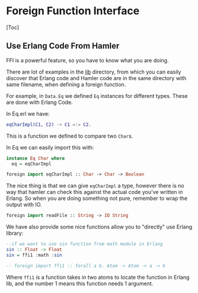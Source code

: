 # Foreign Function Interface

[Toc]

## Use Erlang Code From Hamler

FFI is a powerful feature, so you have to know what you are doing.

There are lot of examples in the [lib](https://github.com/hamler-lang/hamler/tree/master/lib) directory, from which you can easily discover that Erlang code and Hamler code are in the same directory with same filename, when defining a foreign function.

For example, in `Data.Eq` we defined `Eq` instances for different types. These are done with Erlang Code.

In Eq.erl we have:

```erlang
eqCharImpl(C1, C2) -> C1 =:= C2.
```

This is a function we defined to compare two `Char`s.

In Eq we can easily import this with:

```haskell
instance Eq Char where
  eq = eqCharImpl

foreign import eqCharImpl :: Char -> Char -> Boolean
```

The nice thing is that we can give `eqCharImpl` a type, however there is no way that hamler can check this against the actual code you've written in Erlang. So when you are doing something not pure, remember to wrap the output with IO.

```haskell
foreign import readFile :: String -> IO String
```

We have also provide some nice functions allow you to "directly" use Erlang library:

```haskell
--if we want to use sin function from math module in Erlang
sin :: Float -> Float
sin = ffi1 :math :sin

-- foreign import ffi1 :: forall a b. Atom -> Atom -> a -> b
```

Where `ffi1` is a function takes in two atoms to locate the function in Erlang lib, and the number 1 means this function needs 1 argument.

